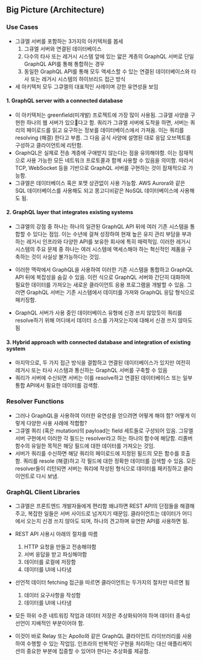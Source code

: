 ## Big Picture (Architecture)

### Use Cases

- 그큐엘 서버를 포함하는 3가지의 아키텍처를 봅세
  1. 그큐엘 서버와 연결된 데이터베이스
  2. 다수의 타사 또는 레거시 시스템 앞에 있는 얇은 계층의 GraphQL 서버로 단일 GraphQL API를 통해 통합하는 경우
  3. 동일한 GraphQL API를 통해 모두 액세스할 수 있는 연결된 데이터베이스와 타사 또는 레거시 시스템의 하이브리드 접근 방식
- 세 아키텍처 모두 그큐엘의 대표적인 사례이며 강한 유연성을 보임

#### 1. GraphQL server with a connected database

- 이 아키텍처는 greenfield(미개발) 프로젝트에 가장 많이 사용됨. 그큐엘 사양을 구현한 하나의 웹 서버가 있으다고 함. 쿼리가 그큐엘 서버에 도착을 하면, 서버는 쿼리의 페이로드를 읽고 요구하는 정보를 데이터베이스에서 가져옴. 이는 쿼리를 resolving (해결) 한다고 부름. 그 다음 공식 사양에 설명된 대로 응답 오브젝트를 구성하고 클라이언트에 리턴함.
- GraphQL은 실제로 전송 계층에 구애받지 않는다는 점을 유의해야함. 이는 잠재적으로 사용 가능한 모든 네트워크 프로토콜과 함께 사용할 수 있음을 의미함. 따라서 TCP, WebSocket 등을 기반으로 GraphQL 서버를 구현하는 것이 잠재적으로 가능함.
- 그큐엘은 데이터베이스 혹은 포맷 상관없이 사용 가능함. AWS Aurora와 같은 SQL 데이터베이스를 사용해도 되고 몽고디비같은 NoSQL 데이터베이스에 사용해도 됨.

#### 2. GraphQL layer that integrates existing systems

- 그큐엘의 강점 중 하나는 하나의 일관된 GraphQL API 뒤에 여러 기존 시스템을 통합할 수 있다는 점임. 이는 수년에 걸쳐 성장하여 현재 높은 유지 관리 부담을 부과하는 레거시 인프라와 다양한 API를 보유한 회사에 특히 매력적임. 이러한 레거시 시스템의 주요 문제 중 하나는 여러 시스템에 액세스해야 하는 혁신적인 제품을 구축하는 것이 사실상 불가능하다는 것임.

- 이러한 맥락에서 GraphQL을 사용하여 이러한 기존 시스템을 통합하고 GraphQL API 뒤에 복잡성을 숨길 수 있음. 이런 식으로 GraphQL 서버와 간단히 대화하여 필요한 데이터를 가져오는 새로운 클라이언트 응용 프로그램을 개발할 수 있음. 그러면 GraphQL 서버는 기존 시스템에서 데이터를 가져와 GraphQL 응답 형식으로 패키징함.

- GraphQL 서버가 사용 중인 데이터베이스 유형에 신경 쓰지 않았듯이 쿼리를 resolve하기 위해 어디에서 데이터 소스를 가져오는지에 대해서 신경 쓰지 않아도 됨

#### 3. Hybrid approach with connected database and integration of existing system

- 마지막으로, 두 가지 접근 방식을 결합하고 연결된 데이터베이스가 있지만 여전히 레거시 또는 타사 시스템과 통신하는 GraphQL 서버를 구축할 수 있음
- 쿼리가 서버에 수신되면 서버는 이를 resolve하고 연결된 데이터베이스 또는 일부 통합 API에서 필요한 데이터를 검색함.

### Resolver Functions

- 그러나 GraphQL을 사용하여 이러한 유연성을 얻으려면 어떻게 해야 함? 어떻게 이렇게 다양한 사용 사례에 적합함?
- 그큐엘 쿼리 (혹은 mutation)의 payload는 field 세트들로 구성되어 있음. 그뮤엘 서버 구현에서 이러한 각 필드는 resolver라고 하는 하나의 함수에 해당함. 리졸버 함수의 유일한 목적은 해당 필드에 대한 데이터를 가져오는 것임.
- 서버가 쿼리를 수신하면 해당 쿼리의 페이로드에 지정된 필드의 모든 함수를 호출함. 쿼리를 resole (해결)하고 각 필드에 대한 정확한 데이터를 검색할 수 있음. 모든 resolver들이 리턴되면 서버는 쿼리에 작성된 형식으로 데이터를 패키징하고 클라이언트로 다시 보냄.

### GraphQL Client Libraries

- 그큐엘은 프론트엔드 개발자들에게 편리함 왜냐하면 REST API의 단점들을 해결해주고, 복잡한 일들은 서버 사이드로 넘겨지기 때문임. 클라이언트는 데이터가 어디에서 오는지 신경 쓰지 않아도 되며, 하나의 견고하며 유연한 API를 사용하면 됨.

- REST API 사용시 아래의 절차를 따름

  1. HTTP 요청을 만들고 전송해야함
  2. 서버 응답을 받고 파싱해야함
  3. 데이터를 로컬에 저장함
  4. 데이터를 UI에 나타냄

- 선언적 데이터 fetching 접근을 따르면 클라이언트는 두가지의 절차만 따르면 됨

  1. 데이터 요구사항을 작성함
  2. 데이터를 UI에 나타냄

- 모든 하위 수준 네트워킹 작업과 데이터 저장은 추상화되어야 하며 데이터 종속성 선언이 지배적인 부분이어야 함.
- 이것이 바로 Relay 또는 Apollo와 같은 GraphQL 클라이언트 라이브러리를 사용하여 수행할 수 있는 작업임. 인프라의 반복적인 구현을 처리하는 대신 애플리케이션의 중요한 부분에 집중할 수 있어야 한다는 추상화를 제공함.
